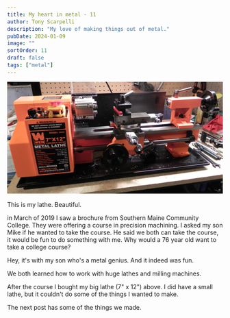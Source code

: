 ```yaml
---
title: My heart in metal - 11
author: Tony Scarpelli
description: "My love of making things out of metal."
pubDate: 2024-01-09
image: ""
sortOrder: 11
draft: false
tags: ["metal"]
---
```


![Lathe](./LatheA.jpg)

This is my lathe. Beautiful.

in March of 2019 I saw a brochure from Southern Maine Community College. They were offering a course in precision machining. I asked my son Mike if he wanted to take the course. He said we both can take the course, it would be fun to do something with me. Why would a 76 year old want to take a college course?

Hey, it's with my son who's a metal genius. And it indeed was fun.

We both learned how to work with huge lathes and milling machines.

After the course I bought my big lathe (7" x 12") above. I did have a small lathe, but it couldn't do some of the things I wanted to make.

The next post has some of the things we made.
